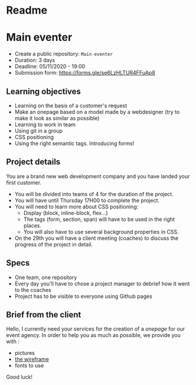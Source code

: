 # Readme
# Main eventer

- Create a public repository: `Main-eventer` 
- Duration: 3 days
- Deadline: 05/11/2020 - 19:00
- Submission form: https://forms.gle/se6LzHLTUR4FFuAp8

## Learning objectives
- Learning on the basis of a customer's request
- Make an onepage based on a model made by a webdesigner (try to make it look as similar as possible)
- Learning to work in team
- Using git in a group
- CSS positioning
- Using the right semantic tags. Introducing forms!

## Project details
You are a brand new web development company and you have landed your first customer.

 - You will be divided into teams of 4 for the duration of the project.
 - You will have until Thursday 17H00 to complete the project.
 - You will need to learn more about CSS positioning:
    - Display (block, inline-block, flex...)
    - The tags (form, section, span) will have to be used in the right places.
    - You will also have to use several background properties in CSS.
 - On the 29th you will have a client meeting (coaches) to discuss the progress of the project in detail.

## Specs
- One team, one repository
- Every day you'll have to chose a project manager to debrief how it went to the coaches
- Project has to be visible to everyone using Github pages

## Brief from the client
Hello, I currently need your services for the creation of a _onepage_ for our event agency. In order to help you as much as possible, we provide you with :
- pictures
- [the wireframe](./wireframe.jpg)
- fonts to use

Good luck!
